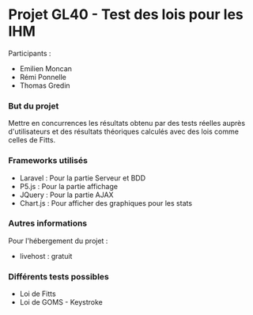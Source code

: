 # Projet GL40 - Test des lois pour les IHM

Participants :
- Emilien Moncan
- Rémi Ponnelle
- Thomas Gredin

### But du projet

Mettre en concurrences les résultats obtenu par des tests réelles auprès d'utilisateurs
et des résultats théoriques calculés avec des lois comme celles de Fitts.

### Frameworks utilisés

- Laravel : Pour la partie Serveur et BDD
- P5.js : Pour la partie affichage
- JQuery : Pour la partie AJAX
- Chart.js : Pour afficher des graphiques pour les stats

### Autres informations

Pour l'hébergement du projet :
- livehost : gratuit

### Différents tests possibles

- Loi de Fitts
- Loi de GOMS - Keystroke